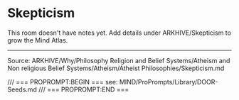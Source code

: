 # Skepticism

This room doesn't have notes yet. Add details under ARKHIVE/Skepticism to grow the Mind Atlas.

---
Source: ARKHIVE/Why/Philosophy Religion and Belief Systems/Atheism and Non religious Belief Systems/Atheism/Atheist Philosophies/Skepticism.md

/// === PROPROMPT:BEGIN ===
see: MIND/ProPrompts/Library/DOOR-Seeds.md
/// === PROPROMPT:END ===

